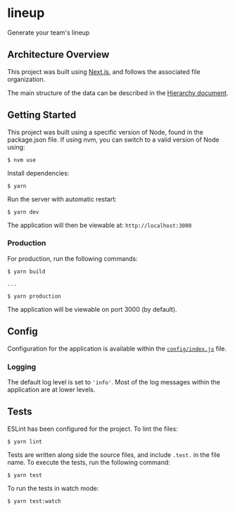 # lineup

Generate your team's lineup

## Architecture Overview

This project was built using [Next.js](https://nextjs.org/docs), and follows the associated file organization.

The main structure of the data can be described in the [Hierarchy document](lib/game/README.md).

## Getting Started

This project was built using a specific version of Node, found in the package.json file. If using nvm, you can switch to a valid version of Node using:

```
$ nvm use
```

Install dependencies:

```
$ yarn
```

Run the server with automatic restart:

```
$ yarn dev
```

The application will then be viewable at: `http://localhost:3000`

### Production

For production, run the following commands:

```
$ yarn build

...

$ yarn production
```

The application will be viewable on port 3000 (by default).

## Config

Configuration for the application is available within the [`config/index.js`](config/index.js) file.

### Logging

The default log level is set to `'info'`. Most of the log messages within the application are at lower levels.

## Tests

ESLint has been configured for the project. To lint the files:

```
$ yarn lint
```

Tests are written along side the source files, and include `.test.` in the file name. To execute the tests, run the following command:

```
$ yarn test
```

To run the tests in watch mode:

```
$ yarn test:watch
```
